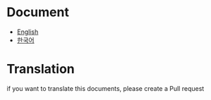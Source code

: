 # Document
* [English](./en/index.md)
* [한국어](./ko/index.md)

# Translation
if you want to translate this documents, please create a Pull request
